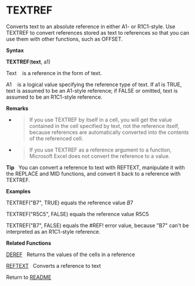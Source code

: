 # TEXTREF

Converts text to an absolute reference in either A1- or R1C1-style. Use
TEXTREF to convert references stored as text to references so that you
can use them with other functions, such as OFFSET.

**Syntax**

**TEXTREF**(**text**, a1)

Text&nbsp;&nbsp;&nbsp;&nbsp;is a reference in the form of text.

A1&nbsp;&nbsp;&nbsp;&nbsp;is a logical value specifying the reference
type of text. If a1 is TRUE, text is assumed to be an A1-style
reference; if FALSE or omitted, text is assumed to be an R1C1-style
reference.

**Remarks**

  - > If you use TEXTREF by itself in a cell, you will get the value
    > contained in the cell specified by text, not the reference itself,
    > because references are automatically converted into the contents
    > of the referenced cell.

  - > If you use TEXTREF as a reference argument to a function,
    > Microsoft Excel does not convert the reference to a value.


**Tip**&nbsp;&nbsp;&nbsp;You can convert a reference to text with
REFTEXT, manipulate it with the REPLACE and MID functions, and convert
it back to a reference with TEXTREF.

**Examples**

TEXTREF("B7", TRUE) equals the reference value $B$7

TEXTREF("R5C5", FALSE) equals the reference value R5C5

TEXTREF("B7", FALSE) equals the \#REF\! error value, because "B7" can't
be interpreted as an R1C1-style reference.

**Related Functions**

[DEREF](DEREF.md)&nbsp;&nbsp;&nbsp;Returns the values of the cells in a reference

[REFTEXT](REFTEXT.md)&nbsp;&nbsp;&nbsp;Converts a reference to text



Return to [README](README.md)

